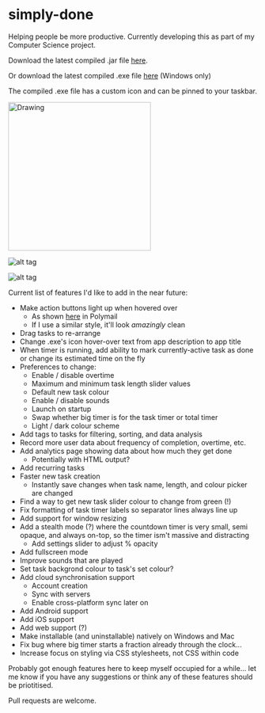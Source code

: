 # simply-done
Helping people be more productive.
Currently developing this as part of my Computer Science project. 

Download the latest compiled .jar file <a href="https://goo.gl/BoqkpR">here</a>.

Or download the latest compiled .exe file <a href="https://github.com/DMeechan/Simply-Done/raw/master/download/Simply%20Done.exe">here</a> (Windows only)

The compiled .exe file has a custom icon and can be pinned to your taskbar.

<img src="https://i.gyazo.com/cb812149fa7480e232cab3d4a796439b.gif" alt="Drawing" width="288" height="300"/>

![alt tag](https://i.gyazo.com/66f2fa12cd7c20a9f1e8ef3e995aabda.gif)

![alt tag](https://i.gyazo.com/3b8e1d13b6d24042fa694af045a9fed1.gif)


Current list of features I'd like to add in the near future:
- Make action buttons light up when hovered over
  - As shown <a href="https://gyazo.com/746ce5e7b765e6cc8a5db5af674136b0">here</a> in Polymail
  - If I use a similar style, it'll look *amazingly* clean
- Drag tasks to re-arrange
- Change .exe's icon hover-over text from app description to app title
- When timer is running, add ability to mark currently-active task as done or change its estimated time on the fly
- Preferences to change:
  - Enable / disable overtime
  - Maximum and minimum task length slider values
  - Default new task colour
  - Enable / disable sounds
  - Launch on startup
  - Swap whether big timer is for the task timer or total timer
  - Light / dark colour scheme
- Add tags to tasks for filtering, sorting, and data analysis
- Record more user data about frequency of completion, overtime, etc.
- Add analytics page showing data about how much they get done
  - Potentially with HTML output?
- Add recurring tasks
- Faster new task creation
  - Instantly save changes when task name, length, and colour picker are changed
- Find a way to get new task slider colour to change from green (!)
- Fix formatting of task timer labels so separator lines always line up
- Add support for window resizing
- Add a stealth mode (?) where the countdown timer is very small, semi opaque, and always on-top, so the timer ism't massive and distracting
  - Add settings slider to adjust % opacity
- Add fullscreen mode
- Improve sounds that are played
- Set task backgrond colour to task's set colour?
- Add cloud synchronisation support 
  - Account creation
  - Sync with servers
  - Enable cross-platform sync later on
- Add Android support
- Add iOS support
- Add web support (?)
- Make installable (and uninstallable) natively on Windows and Mac
- Fix bug where big timer starts a fraction already through the clock...
- Increase focus on styling via CSS stylesheets, not CSS within code

Probably got enough features here to keep myself occupied for a while... let me know if you have any suggestions or think any of these features should be priotitised. 

Pull requests are welcome.

